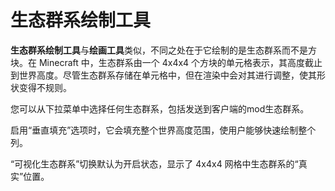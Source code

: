 # 生态群系绘制工具

**生态群系绘制工具**与**绘画工具**类似，不同之处在于它绘制的是生态群系而不是方块。在 Minecraft 中，生态群系由一个 4x4x4 个方块的单元格表示，其高度截止到世界高度。尽管生态群系存储在单元格中，但在渲染中会对其进行调整，使其形状变得不规则。

您可以从下拉菜单中选择任何生态群系，包括发送到客户端的mod生态群系。

启用“垂直填充”选项时，它会填充整个世界高度范围，使用户能够快速绘制整个列。

“可视化生态群系”切换默认为开启状态，显示了 4x4x4 网格中生态群系的“真实”位置。